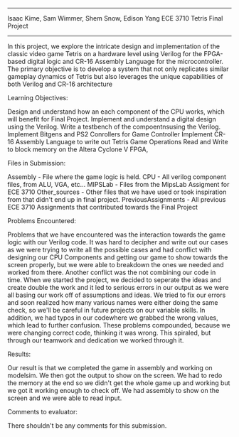 *************************************************************************************************
Isaac Kime, Sam Wimmer, Shem Snow, Edison Yang
ECE 3710
Tetris Final Project
*************************************************************************************************

In this project, we explore the intricate design and implementation of
the classic video game Tetris on a hardware level using Verilog for
the FPGA-based digital logic and CR-16 Assembly Language for
the microcontroller. The primary objective is to develop a system
that not only replicates similar gameplay dynamics of Tetris but
also leverages the unique capabilities of both Verilog and CR-16
architecture

Learning Objectives:

Design and understand how an each component of the CPU works, which will benefit for Final Project.
Implement and understand a digital design using the Verilog.
Write a testbench of the compoentnsusing the Verilog.
Implement Bitgens and PS2 Conrollers for Game Controller
Implement CR-16 Assembly Language to write out Tetris Game Operations
Read and Write to block memory on the Altera Cyclone V FPGA,

Files in Submission:

Assembly - File where the game logic is held.
CPU - All verilog component files, from ALU, VGA, etc...
MIPSLab - Files from the MipsLab Assigment for ECE 3710
Other_sources - Other files that we have used or took inspiration from that didn't end up in final project.
PreviousAssignments - All previous ECE 3710 Assignments that contributed towards the Final Project


Problems Encountered: 

Problems that we have encountered was the interaction towards the game logic with
our Verilog code. It was hard to decipher and write out our cases as we were trying to
write all the possible cases and had conflict with designing our CPU Components and getting our 
game to show towards the screen properly, but we were able to breakdown the ones we needed 
and worked from there. Another conflict was the not combining our code in time. When 
we started the project, we decided to seperate the ideas and create double the work and it led to 
serious errors in our output as we were all basing our work off of assumptions and ideas. 
We tried to fix our errors and soon realized how many various names were either
doing the same check, so we'll be careful in future projects on our variable skills.
In addition, we had typos in our codewhere we grabbed the wrong values, which lead 
to further confusion. These problems compounded, because we were changing correct code,
thinking it was wrong. This spiraled, but through our teamwork and dedication we worked 
through it. 

Results:

Our result is that we completed the game in assembly and working on modelsim. We then got the output to show
on the screen. We had to redo the memory at the end so we didn't get the whole game up and working but we got it
working enough to check off. We had assembly to show on the screen and we were able to read input. 

Comments to evaluator:

There shouldn't be any comments for this submission.


